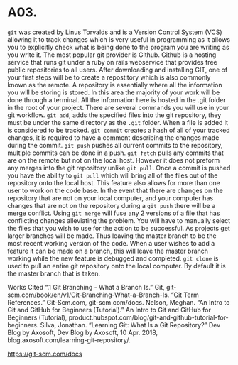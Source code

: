 # A03.

`git` was created by Linus Torvalds and is a Version Control System (VCS) allowing it to track changes which is very useful in programming as it allows you to explicitly check what is being done to the program you are writing as you write it. The most popular git provider is Github. Github is a hosting service that runs git under a ruby on rails webservice that provides free public repositories to all users.
After downloading and installing GIT, one of your first steps will be to create a repostitory which is also commonly known as the remote. A repository is essentially where all the information you will be storing is stored. In this area the majority of your work will be done through a terminal. All the information here is hosted in the .git folder in the root of your project. There are several commands you will use in your git workflow. `git add`, adds the specified files into the git repository, they must be under the same directory as the `.git` folder. When a file is added it is considered to be tracked. `git commit` creates a hash of all of your tracked changes, it is required to have a comment describing the changes made during the commit. `git push` pushes all current commits to the repository, multiple commits can be done in a push. `git fetch` pulls any commits that are on the remote but not on the local host. However it does not preform any merges into the git repository unlike `git pull`.
Once a commit is pushed you have the ability to `git pull` which will bring all of the files out of the repository onto the local host. This feature also allows for more than one user to work on the code base. In the event that there are changes on the repository that are not on your local computer, and your computer has changes that are not on the repository during a `git push` there will be a merge conflict. Using `git merge` will fuse any 2 versions of a file that has conflicting changes alleviating the problem. You will have to manually select the files that you wish to use for the action to be successful.
As projects get larger branches will be made. Thus leaving the master branch to be the most recent working version of the code. When a user wishes to add a feature it can be made on a branch, this will leave the master branch working while the new feature is debugged and completed.
`git clone` is used to pull an entire git repository onto the local computer. By default it is the master branch that is taken.

Works Cited
“.1 Git Branching - What a Branch Is.” Git, git-scm.com/book/en/v1/Git-Branching-What-a-Branch-Is.
“Git Term References.” Git-Scm.com, git-scm.com/docs.
Nelson, Meghan. “An Intro to Git and GitHub for Beginners (Tutorial).” An Intro to Git and GitHub for Beginners (Tutorial), product.hubspot.com/blog/git-and-github-tutorial-for-beginners.
Silva, Jonathan. “Learning Git: What Is a Git Repository?” Dev Blog by Axosoft, Dev Blog by Axosoft, 10 Apr. 2018, blog.axosoft.com/learning-git-repository/.

https://git-scm.com/docs
